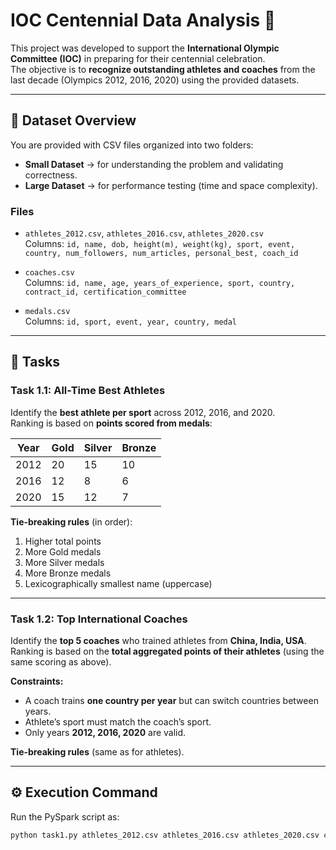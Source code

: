 # IOC Centennial Data Analysis 🏅

This project was developed to support the **International Olympic Committee (IOC)** in preparing for their centennial celebration.  
The objective is to **recognize outstanding athletes and coaches** from the last decade (Olympics 2012, 2016, 2020) using the provided datasets.

---

## 📂 Dataset Overview

You are provided with CSV files organized into two folders:

- **Small Dataset** → for understanding the problem and validating correctness.
- **Large Dataset** → for performance testing (time and space complexity).

### Files
- `athletes_2012.csv`, `athletes_2016.csv`, `athletes_2020.csv`  
  Columns: `id, name, dob, height(m), weight(kg), sport, event, country, num_followers, num_articles, personal_best, coach_id`

- `coaches.csv`  
  Columns: `id, name, age, years_of_experience, sport, country, contract_id, certification_committee`

- `medals.csv`  
  Columns: `id, sport, event, year, country, medal`

---

## 🎯 Tasks

### Task 1.1: All-Time Best Athletes
Identify the **best athlete per sport** across 2012, 2016, and 2020.  
Ranking is based on **points scored from medals**:

| Year | Gold | Silver | Bronze |
|------|------|--------|--------|
| 2012 | 20   | 15     | 10     |
| 2016 | 12   | 8      | 6      |
| 2020 | 15   | 12     | 7      |

**Tie-breaking rules** (in order):
1. Higher total points  
2. More Gold medals  
3. More Silver medals  
4. More Bronze medals  
5. Lexicographically smallest name (uppercase)

---

### Task 1.2: Top International Coaches
Identify the **top 5 coaches** who trained athletes from **China, India, USA**.  
Ranking is based on the **total aggregated points of their athletes** (using the same scoring as above).

**Constraints:**
- A coach trains **one country per year** but can switch countries between years.
- Athlete’s sport must match the coach’s sport.
- Only years **2012, 2016, 2020** are valid.

**Tie-breaking rules** (same as for athletes).

---

## ⚙️ Execution Command

Run the PySpark script as:

```bash
python task1.py athletes_2012.csv athletes_2016.csv athletes_2020.csv coaches.csv medals.csv output.txt
